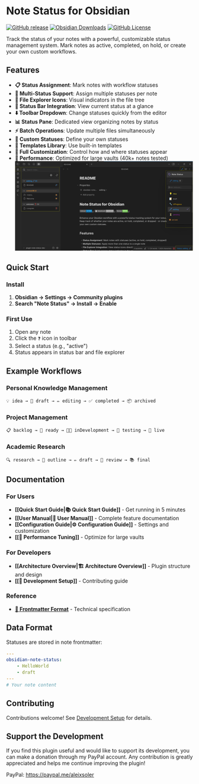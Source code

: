 # Note Status for Obsidian

[![GitHub release](https://img.shields.io/github/v/release/devonthesofa/obsidian-note-status)](https://github.com/devonthesofa/obsidian-note-status/releases) [![Obsidian Downloads](https://img.shields.io/badge/dynamic/json?logo=obsidian&color=%23483699&label=downloads&query=%24%5B%22note-status%22%5D.downloads&url=https%3A%2F%2Fraw.githubusercontent.com%2Fobsidianmd%2Fobsidian-releases%2Fmaster%2Fcommunity-plugin-stats.json)](https://obsidian.md/plugins?id=note-status) [![GitHub License](https://img.shields.io/github/license/devonthesofa/obsidian-note-status)](https://github.com/devonthesofa/obsidian-note-status/blob/master/LICENSE)

Track the status of your notes with a powerful, customizable status management system. Mark notes as active, completed, on hold, or create your own custom workflows.

## Features

- **📋 Status Assignment**: Mark notes with workflow statuses
- **🎯 Multi-Status Support**: Assign multiple statuses per note
- **📁 File Explorer Icons**: Visual indicators in the file tree
- **🧭 Status Bar Integration**: View current status at a glance
- **⬇️ Toolbar Dropdown**: Change statuses quickly from the editor
- **📊 Status Pane**: Dedicated view organizing notes by status
- **⚡ Batch Operations**: Update multiple files simultaneously
- **🎨 Custom Statuses**: Define your own statuses
- **🧩 Templates Library**: Use built-in templates
- **🔧 Full Customization**: Control how and where statuses appear
- **🚀 Performance**: Optimized for large vaults (40k+ notes tested)
  ![Hello World Screenshot](images/hello-world.png)

## Quick Start

### Install

1. **Obsidian → Settings → Community plugins**
2. **Search "Note Status" → Install → Enable**

### First Use

1. Open any note
2. Click the `❓` icon in toolbar
3. Select a status (e.g., "active")
4. Status appears in status bar and file explorer

## Example Workflows

### Personal Knowledge Management

```
💡 idea → 📝 draft → ✏️ editing → ✅ completed → 📦 archived
```

### Project Management

```
📋 backlog → 🚦 ready → 👨‍💻 inDevelopment → 🧪 testing → 🚀 live
```

### Academic Research

```
🔍 research → 📑 outline → ✏️ draft → 🔬 review → 📚 final
```

## Documentation

### For Users

- **[[Quick Start Guide|📚 Quick Start Guide]]** - Get running in 5 minutes
- **[[User Manual|📖 User Manual]]** - Complete feature documentation
- **[[Configuration Guide|⚙️ Configuration Guide]]** - Settings and customization
- **[[🚀 Performance Tuning]]** - Optimize for large vaults

### For Developers

- **[[Architecture Overview|🏗️ Architecture Overview]]** - Plugin structure and design
- **[[🔧 Development Setup]]** - Contributing guide

### Reference

- **[📝 Frontmatter Format](../../wiki/Frontmatter-Format)** - Technical specification

## Data Format

Statuses are stored in note frontmatter:

```yaml
---
obsidian-note-status:
    - HelloWorld
    - draft
---
# Your note content
```

## Contributing

Contributions welcome! See [Development Setup](../../wiki/Development-Setup) for details.

## Support the Development

If you find this plugin useful and would like to support its development, you can make a donation through my PayPal account. Any contribution is greatly appreciated and helps me continue improving the plugin!

PayPal: https://paypal.me/aleixsoler
